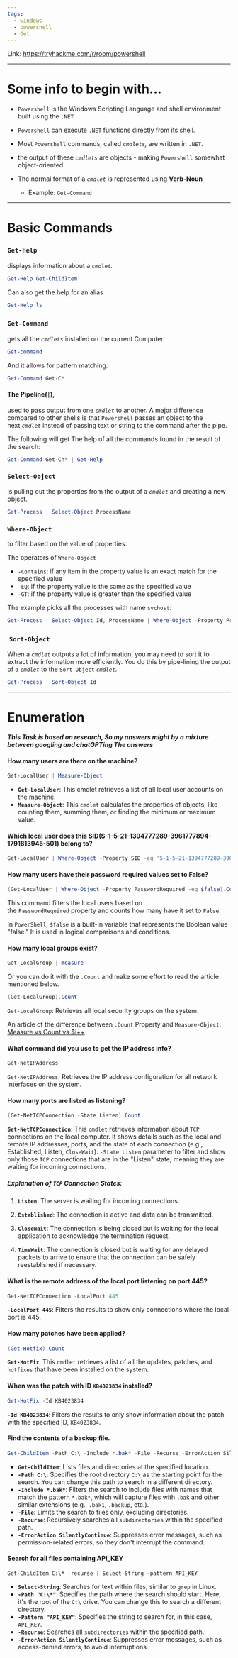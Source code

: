 ```yaml
---
tags:
  - windows
  - powershell
  - Get
---
```

Link: https://tryhackme.com/r/room/powershell

---

# Some info to begin with...

- `Powershell` is the Windows Scripting Language and shell environment built using the `.NET`

- `Powershell` can execute `.NET` functions directly from its shell.

- Most `Powershell` commands, called _`cmdlets`,_ are written in `.NET`.

- the output of these _`cmdlets`_ are objects - making `Powershell` somewhat object-oriented.

- The normal format of a _`cmdlet`_ is represented using **Verb-Noun**
  - Example: `Get-Command`

---

# Basic Commands

### `Get-Help` 

displays information about a _`cmdlet`._
```powershell
Get-Help Get-ChildItem
```

Can also get the help for an alias
```powershell
Get-Help ls
```


### `Get-Command` 

gets all the _`cmdlets`_ installed on the current Computer.
```powershell
Get-command
```

And it allows for pattern matching.
```powershell
Get-Command Get-C* 
```

#### The Pipeline(`|`),
used to pass output from one _`cmdlet`_ to another. A major difference compared to other shells is that `Powershell` passes an object to the next _`cmdlet`_ instead of passing text or string to the command after the pipe.

The following will get The help of all the commands found in the result of the search:
```powershell
Get-Command Get-Ch* | Get-Help
```

### `Select-Object`

is pulling out the properties from the output of a _`cmdlet`_ and creating a new object.
```powershell
Get-Process | Select-Object ProcessName
```

### `Where-Object`

to filter based on the value of properties.

The operators of `Where-Object`
- `-Contains`: if any item in the property value is an exact match for the specified value
- `-EQ`: if the property value is the same as the specified value
- `-GT`: if the property value is greater than the specified value

The example picks all the processes with name `svchost`:
```powershell
Get-Process | Select-Object Id, ProcessName | Where-Object -Property ProcessName -eq svchost
```

###  `Sort-Object`

When a _`cmdlet`_ outputs a lot of information, you may need to sort it to extract the information more efficiently. You do this by pipe-lining the output of a _`cmdlet`_ to the `Sort-Object` _`cmdlet`_.

```powershell
Get-Process | Sort-Object Id
```

---

# Enumeration

***This Task is based on research, So my answers might by a mixture between googling and chatGPTing The answers***


#### How many users are there on the machine?
```powershell
Get-LocalUser | Measure-Object
```

- **`Get-LocalUser`**: This cmdlet retrieves a list of all local user accounts on the machine.
- **`Measure-Object`**: This `cmdlet` calculates the properties of objects, like counting them, summing them, or finding the minimum or maximum value.

#### Which local user does this SID(S-1-5-21-1394777289-3961777894-1791813945-501) belong to?
```powershell
Get-LocalUser | Where-Object -Property SID -eq 'S-1-5-21-1394777289-3961777894-1791813945-501'
```

#### How many users have their password required values set to False?
```powershell
(Get-LocalUser | Where-Object -Property PasswordRequired -eq $false).Count
```

This command filters the local users based on the `PasswordRequired` property and counts how many have it set to `False`.

In `PowerShell`, `$false` is a built-in variable that represents the Boolean value "false." It is used in logical comparisons and conditions.

#### How many local groups exist?

```powershell
Get-LocalGroup | measure
```
Or you can do it with the `.Count` and  make some effort to read the article mentioned below.
```powershell
(Get-LocalGroup).Count
```

`Get-LocalGroup`: Retrieves all local security groups on the system.

An article of the difference between `.Count` Property and `Measure-Object`:
[Measure vs Count vs $i++](https://dmitrysotnikov.wordpress.com/2008/01/18/measure-vs-count-vs-i/) 


#### What command did you use to get the IP address info?
```powershell
Get-NetIPAddress
```
`Get-NetIPAddress`: Retrieves the IP address configuration for all network interfaces on the system.

#### How many ports are listed as listening?

```powershell
(Get-NetTCPConnection -State Listen).Count
```
**`Get-NetTCPConnection`**: This `cmdlet` retrieves information about `TCP` connections on the local computer. It shows details such as the local and remote IP addresses, ports, and the state of each connection (e.g., Established, Listen, `CloseWait`).
`-State Listen` parameter to filter and show only those `TCP` connections that are in the "Listen" state, meaning they are waiting for incoming connections.
##### Explanation of `TCP` Connection States:

1. **`Listen`**: The server is waiting for incoming connections.

2. **`Established`**: The connection is active and data can be transmitted.

3. **`CloseWait`**: The connection is being closed but is waiting for the local application to acknowledge the termination request.

4. **`TimeWait`**: The connection is closed but is waiting for any delayed packets to arrive to ensure that the connection can be safely reestablished if necessary.

#### What is the remote address of the local port listening on port 445?
```powershell
Get-NetTCPConnection -LocalPort 445
```

**`-LocalPort 445`**: Filters the results to show only connections where the local port is 445.


#### How many patches have been applied?
```powershell
(Get-Hotfix).Count
```
**`Get-HotFix`**: This `cmdlet` retrieves a list of all the updates, patches, and` hotfixes` that have been installed on the system.

#### When was the patch with ID `KB4023834` installed?
```powershell
Get-HotFix -Id KB4023834
```
**`-Id KB4023834`**: Filters the results to only show information about the patch with the specified ID, `KB4023834`.


#### Find the contents of a backup file.

```powershell
Get-ChildItem -Path C:\ -Include *.bak* -File -Recurse -ErrorAction SilentlyContinue
```

- **`Get-ChildItem`**: Lists files and directories at the specified location.
- **`-Path C:\`**: Specifies the root directory `C:\` as the starting point for the search. You can change this path to search in a different directory.
- **`-Include *.bak*`**: Filters the search to include files with names that match the pattern `*.bak*`, which will capture files with `.bak` and other similar extensions (e.g., `.bak1`, `.backup`, etc.).
- **`-File`**: Limits the search to files only, excluding directories.
- **`-Recurse`**: Recursively searches all `subdirectories` within the specified path.
- **`-ErrorAction SilentlyContinue`**: Suppresses error messages, such as permission-related errors, so they don't interrupt the command.

#### Search for all files containing API_KEY

```
Get-ChildItem C:\* -recurse | Select-String -pattern API_KEY
```

- **`Select-String`**: Searches for text within files, similar to `grep` in Linux.
- **`-Path "C:\*"`**: Specifies the path where the search should start. Here, it's the root of the `C:\` drive. You can change this to search a different directory.
- **`-Pattern "API_KEY"`**: Specifies the string to search for, in this case, `API_KEY`.
- **`-Recurse`**: Searches all `subdirectories` within the specified path.
- **`-ErrorAction SilentlyContinue`**: Suppresses error messages, such as access-denied errors, to avoid interruptions.